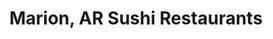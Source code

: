 ---
layout: city
title: Marion, AR Sushi Restaurants
permalink: /arkansas/marion/
stateAbbr: AR
stateName: Arkansas
cityName: Marion
---
